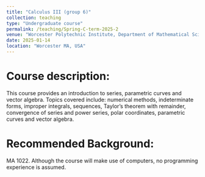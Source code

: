 ```yaml
---
title: "Calculus III (group 6)"
collection: teaching
type: "Undergraduate course"
permalink: /teaching/Spring-C-term-2025-2
venue: "Worcester Polytechnic Institute, Department of Mathematical Sciences"
date: 2025-01-14
location: "Worcester MA, USA"
---
```

Course description:
======
This course provides an introduction to series, parametric curves and vector algebra. Topics covered include: numerical methods, indeterminate forms, improper integrals, sequences, Taylor’s theorem with remainder, convergence of series and power series, polar coordinates, parametric curves and vector algebra.

Recommended Background:
======
MA 1022. Although the course will make use of computers, no programming experience is assumed.

